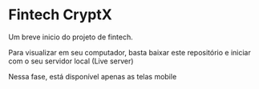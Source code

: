 # Fintech CryptX

Um breve inicio do projeto de fintech.


Para visualizar em seu computador, basta baixar este repositório e iniciar com o seu servidor local (Live server)

Nessa fase, está disponível apenas as telas mobile